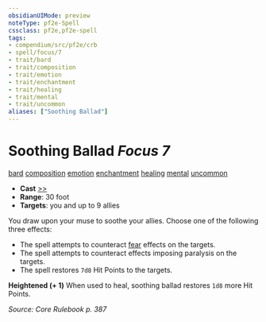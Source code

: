 ```yaml
---
obsidianUIMode: preview
noteType: pf2e-Spell
cssclass: pf2e,pf2e-spell
tags:
- compendium/src/pf2e/crb
- spell/focus/7
- trait/bard
- trait/composition
- trait/emotion
- trait/enchantment
- trait/healing
- trait/mental
- trait/uncommon
aliases: ["Soothing Ballad"]
---
```

# Soothing Ballad *Focus 7*   
[bard](rules/traits/bard.md "Bard Class Trait")  [composition](rules/traits/composition.md "Composition Spell Trait")  [emotion](rules/traits/emotion.md "Emotion Effect Trait")  [enchantment](rules/traits/enchantment.md "Enchantment School Trait")  [healing](rules/traits/healing.md "Healing Effect Trait")  [mental](rules/traits/mental.md "Mental Effect Trait")  [uncommon](rules/traits/uncommon.md "Uncommon Rarity Trait")  

- **Cast** [>>](rules/core-rulebook/chapter-9-playing-the-game.md#Actions "Two-Action") 
- **Range**: 30 foot
- **Targets**: you and up to 9 allies

You draw upon your muse to soothe your allies. Choose one of the following three effects:

- The spell attempts to counteract [fear](rules/traits/fear.md "Fear Effect Trait") effects on the targets.
- The spell attempts to counteract effects imposing paralysis on the targets.
- The spell restores `7d8` Hit Points to the targets.

**Heightened (+ 1)** When used to heal, soothing ballad restores `1d8` more Hit Points.

*Source: Core Rulebook p. 387*
